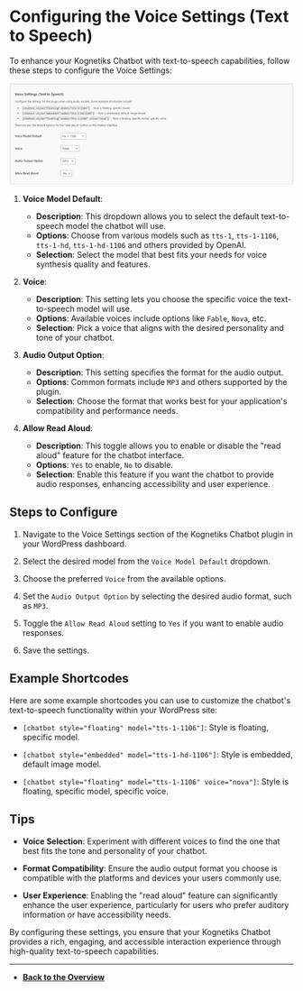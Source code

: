 # Configuring the Voice Settings (Text to Speech)

To enhance your Kognetiks Chatbot with text-to-speech capabilities, follow these steps to configure the Voice Settings:

![Voice Settings](voice-settings.png)

1. **Voice Model Default**:
   - **Description**: This dropdown allows you to select the default text-to-speech model the chatbot will use.
   - **Options**: Choose from various models such as `tts-1`, `tts-1-1106`, `tts-1-hd`, `tts-1-hd-1106` and others provided by OpenAI.
   - **Selection**: Select the model that best fits your needs for voice synthesis quality and features.

2. **Voice**:
   - **Description**: This setting lets you choose the specific voice the text-to-speech model will use.
   - **Options**: Available voices include options like `Fable`, `Nova`, etc.
   - **Selection**: Pick a voice that aligns with the desired personality and tone of your chatbot.

3. **Audio Output Option**:
   - **Description**: This setting specifies the format for the audio output.
   - **Options**: Common formats include `MP3` and others supported by the plugin.
   - **Selection**: Choose the format that works best for your application's compatibility and performance needs.

4. **Allow Read Aloud**:
   - **Description**: This toggle allows you to enable or disable the "read aloud" feature for the chatbot interface.
   - **Options**: `Yes` to enable, `No` to disable.
   - **Selection**: Enable this feature if you want the chatbot to provide audio responses, enhancing accessibility and user experience.

## Steps to Configure

1. Navigate to the Voice Settings section of the Kognetiks Chatbot plugin in your WordPress dashboard.

2. Select the desired model from the `Voice Model Default` dropdown.

3. Choose the preferred `Voice` from the available options.

4. Set the `Audio Output Option` by selecting the desired audio format, such as `MP3`.

5. Toggle the `Allow Read Aloud` setting to `Yes` if you want to enable audio responses.

6. Save the settings.

## Example Shortcodes

Here are some example shortcodes you can use to customize the chatbot's text-to-speech functionality within your WordPress site:

- `[chatbot style="floating" model="tts-1-1106"]`: Style is floating, specific model.

- `[chatbot style="embedded" model="tts-1-hd-1106"]`: Style is embedded, default image model.

- `[chatbot style="floating" model="tts-1-1106" voice="nova"]`: Style is floating, specific model, specific voice.

## Tips

- **Voice Selection**: Experiment with different voices to find the one that best fits the tone and personality of your chatbot.

- **Format Compatibility**: Ensure the audio output format you choose is compatible with the platforms and devices your users commonly use.

- **User Experience**: Enabling the "read aloud" feature can significantly enhance the user experience, particularly for users who prefer auditory information or have accessibility needs.

By configuring these settings, you ensure that your Kognetiks Chatbot provides a rich, engaging, and accessible interaction experience through high-quality text-to-speech capabilities.

---

- **[Back to the Overview](/overview.md)**
